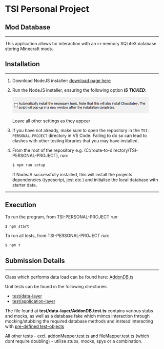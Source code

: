 <!-- RUN IN THE TERMINAL, NOT VS CODE INTEGRATED TERMINAL - 
Make sure check tuckbox in node installtaion 

IMPLEMENT LOG LEVEL AS STRATEGY DESIGN PATTERN

Make sure vs code open in root of repo  -->


# TSI Personal Project
## Mod Database
---

This application allows for interaction with an in-memory SQLite3 database storing Minecraft mods.
## Installation
---

1. Download NodeJS installer: [download page here](https://nodejs.org/en/download)
2. Run the  NodeJS installer, ensuring the following option ***IS TICKED***: 

    ![](import-directory/screenshot.png)

    Leave all other settings as they appear
3. If you have not already, make sure to open the repository in the `TSI-PERSONAL-PROJECT` directory in VS Code. Failing to do so can lead to clashes with other testing libraries that you may have installed.
4. From the root of the repository e.g. (C:/route-to-directory/TSI-PERSONAL-PROJECT), run:

    ```bash
    $ npm run setup
    ```
      If NodeJS successfully installed, this will install the projects dependencies (typescript, jest etc.) and initialise the local database with starter data.
---

## Execution
To run the program, from TSI-PERSONAL-PROJECT run:

  ```bash
  $ npm start
  ```
To run all tests, from TSI-PERSONAL-PROJECT run:
  ```bash
  $ npm t
  ```

## Submission Details
---
Class which performs data load can be found here: [AddonDB.ts](https://github.com/CahalCaughey00/tsi-personal-project/blob/main/src/data-layer/AddonDB.ts)

Unit tests can be found in the following directories:
- [test/data-layer](https://github.com/CahalCaughey00/tsi-personal-project/tree/main/test/data-layer) 
- [test/application-layer](https://github.com/CahalCaughey00/tsi-personal-project/tree/main/test/application-layer)


The file found at **test/data-layer/AddonDB.test.ts** contains various stubs and mocks, as well as a database fake which mimcs interaction through mocking/stubbing the required database methods and instead interacting with [pre-defined test-objects](https://github.com/CahalCaughey00/tsi-personal-project/blob/main/test/fixtures.ts)

All other tests - excl. addonMapper.test.ts and fileMapper.test.ts (which dont require doubling) - utilise stubs, mocks, spys or a combination.